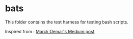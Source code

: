 # bats

This folder contains the test harness for testing bash scripts.

Inspired from :  [Marck Oemar's Medium post](https://marck-oemar.medium.com/unusual-unit-testing-part-1-bash-scripts-with-bats-55ac78e61491)
